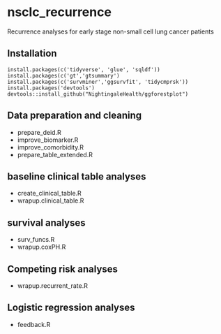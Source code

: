 # nsclc_recurrence
Recurrence analyses for early stage non-small cell lung cancer patients

## Installation
```
install.packages(c('tidyverse', 'glue', 'sqldf'))
install.packages(c('gt','gtsummary')
install.packages(c('survminer','ggsurvfit', 'tidycmprsk'))
install.packages('devtools')
devtools::install_github("NightingaleHealth/ggforestplot")

```
## Data preparation and cleaning
* prepare_deid.R
* improve_biomarker.R
* improve_comorbidity.R
* prepare_table_extended.R

## baseline clinical table analyses
* create_clinical_table.R
* wrapup.clinical_table.R

## survival analyses
* surv_funcs.R
* wrapup.coxPH.R

## Competing risk analyses
* wrapup.recurrent_rate.R

## Logistic regression analyses
* feedback.R

